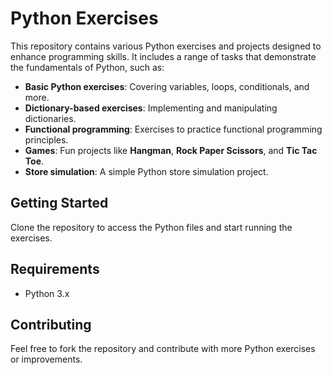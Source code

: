 
# Python Exercises

This repository contains various Python exercises and projects designed to enhance programming skills. It includes a range of tasks that demonstrate the fundamentals of Python, such as:

- **Basic Python exercises**: Covering variables, loops, conditionals, and more.
- **Dictionary-based exercises**: Implementing and manipulating dictionaries.
- **Functional programming**: Exercises to practice functional programming principles.
- **Games**: Fun projects like **Hangman**, **Rock Paper Scissors**, and **Tic Tac Toe**.
- **Store simulation**: A simple Python store simulation project.

## Getting Started

Clone the repository to access the Python files and start running the exercises.

## Requirements

- Python 3.x

## Contributing

Feel free to fork the repository and contribute with more Python exercises or improvements.
